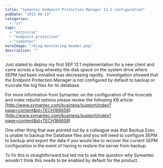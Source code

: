 ```yaml
---
title: "Symantec Endpoint Protection Manager 12.1 configuration"
pubDate: "2012-06-13"
categories: 
  - "it"
tags: 
  - "antivirus"
  - "endpoint-protection"
  - "symantec"
heroImage: "/blog-monitoring-header.png"
description: ""
---
```


Just stated to deploy my first SEP 12.1 implementation for a new client and came across a bug whereby the disk space on the system drive where SEPM had been installed was decreasing rapidly.  Investigation showed that the Endpoint Protection Manager is not configured by default to backup or truncate the log files for its database.

For more information from Symantec on the configuration of the truncate and index rebuild options please review the following KB article: [http://www.symantec.com/business/support/index?page=content&id=TECH166658](http://www.symantec.com/business/support/index?page=content&id=TECH166658)

One other thing that was pointed out by a colleague was that Backup Exec is unable to backup the Database files and you will need to configure SEPM to backup and export the data if you would like to recover the current SEPM configuration in the event of having to restore the server from backup.

To fix this is straightforward but led me to ask the question why Symantec wouldn't think this needs to be enabled by default for the product.
